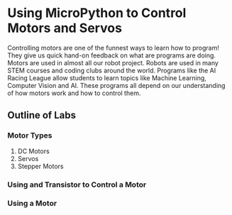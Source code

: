 # Using MicroPython to Control Motors and Servos

Controlling motors are one of the funnest ways to learn how to program!  They give us quick hand-on feedback on what are programs are doing.  Motors are used in almost all our robot project.  Robots are used in many STEM courses and coding clubs around the world.  Programs like the AI Racing League allow students to learn topics like Machine Learning, Computer Vision and AI.  These programs all depend on our understanding of how motors work and how to control them.

## Outline of Labs

### Motor Types

1. DC Motors
2. Servos
3. Stepper Motors

### Using and Transistor to Control a Motor

### Using a Motor 